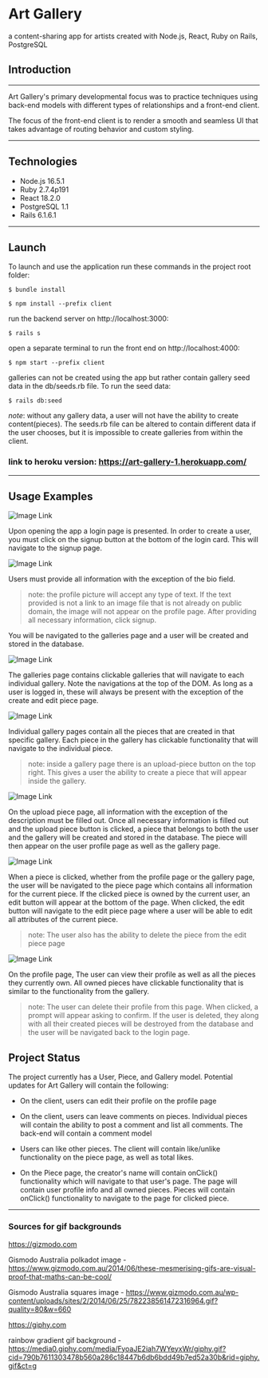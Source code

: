 # Art Gallery
a content-sharing app for artists created with Node.js, React, Ruby on Rails, PostgreSQL

## Introduction
---

Art Gallery's primary developmental focus was to practice techniques using back-end models with different types of relationships and a front-end client. 
 
The focus of the front-end client is to render a smooth and seamless UI that 
takes advantage of routing behavior and custom styling.

---
## Technologies

* Node.js 16.5.1
* Ruby 2.7.4p191
* React 18.2.0
* PostgreSQL 1.1
* Rails 6.1.6.1
---
## Launch
To launch and use the application run these commands in the project root folder:

```
$ bundle install

$ npm install --prefix client
```

run the backend server on  http://localhost:3000:
```
$ rails s
```
open a separate terminal to run the front end on http://localhost:4000:
```
$ npm start --prefix client
```
galleries can not be created using the app but rather contain gallery seed data in the db/seeds.rb file. To run the seed data:
```
$ rails db:seed
```
*note*: without any gallery data, a user will not have the ability to create content(pieces). The seeds.rb file can be altered to contain different data if the user chooses, but it is impossible to create galleries from within the client.


### link to heroku version: https://art-gallery-1.herokuapp.com/
---
## Usage Examples

![Image Link](https://github.com/Huntysaurus/art-gallery/blob/main/images/login.png)

Upon opening the app a login page is presented. In order to create a user, you must click on the signup button at the bottom of the login card. This will navigate to the signup page.

![Image Link](https://github.com/Huntysaurus/art-gallery/blob/main/images/Screenshot%202022-08-26%20193158.png)

Users must provide all information with the exception of the bio field.

>note: the profile picture will accept any type of text. If the text provided is not a link to an image file that is not already on public domain, the image will not appear on the profile page. After providing all necessary information, click signup.

You will be navigated to the galleries page and a user will be created and stored in the database.

![Image Link](https://github.com/Huntysaurus/art-gallery/blob/main/images/Screenshot%202022-08-26%20193724.png)

The galleries page contains clickable galleries that will navigate to each individual gallery. Note the navigations at the top of the DOM. As long as a user is logged in, these will always be present with the exception of the create and edit piece page.

![Image Link](https://github.com/Huntysaurus/art-gallery/blob/main/images/Screenshot%202022-08-26%20193903.png)

Individual gallery pages contain all the pieces that are created in that specific gallery. Each piece in the gallery has clickable functionality that will navigate to the individual piece.

>note: inside a gallery page there is an upload-piece button on the top right. This gives a user the ability to create a piece that will appear inside the gallery.

![Image Link](https://github.com/Huntysaurus/art-gallery/blob/main/images/Screenshot%202022-08-26%20194059.png)

On the upload piece page, all information with the exception of the description must be filled out. Once all necessary information is filled out and the upload piece button is clicked, a piece that belongs to both the user and the gallery will be created and stored in the database. The piece will then appear on the user profile page as well as the gallery page.

![Image Link](https://github.com/Huntysaurus/art-gallery/blob/main/images/Screenshot%202022-08-26%20193938.png)

When a piece is clicked, whether from the profile page or the gallery page, the user will be navigated to the piece page which contains all information for the current piece. If the clicked piece is owned by the current user, an edit button will appear at the bottom of the page. When clicked, the edit button will navigate to the edit piece page where a user will be able to edit all attributes of the current piece.

>note: The user also has the ability to delete the piece from the edit piece page

![Image Link](https://github.com/Huntysaurus/art-gallery/blob/main/images/Screenshot%202022-08-26%20193821.png)

On the profile page, The user can view their profile as well as all the pieces they currently own. All owned pieces have clickable functionality that is similar to the functionality from the gallery.

>note: The user can delete their profile from this page. When clicked, a prompt will appear asking to confirm. If the user is deleted, they along with all their created pieces will be destroyed from the database and the user will be navigated back to the login page.

## Project Status

The project currently has a User, Piece, and Gallery model. Potential updates for Art Gallery will contain the following:

* On the client, users can edit their profile on the profile page

* On the client, users can leave comments on pieces. Individual pieces will contain the ability to post a comment and list all comments. The back-end will contain a comment model

* Users can like other pieces. The client will contain like/unlike functionality on the piece page, as well as total likes.

* On the Piece page, the creator's name will contain onClick() functionality which will navigate to that user's page. The page will contain user profile info and all owned pieces. Pieces will contain onClick() functionality to navigate to the page for clicked piece.
---

### Sources for gif backgrounds

https://gizmodo.com

Gismodo Australia polkadot image - https://www.gizmodo.com.au/2014/06/these-mesmerising-gifs-are-visual-proof-that-maths-can-be-cool/

Gismodo Australia squares image - https://www.gizmodo.com.au/wp-content/uploads/sites/2/2014/06/25/782238561472316964.gif?quality=80&w=660


https://giphy.com

rainbow gradient gif background - https://media0.giphy.com/media/FyoaJE2iah7WYeyxWr/giphy.gif?cid=790b7611303478b560a286c18447b6db6bdd49b7ed52a30b&rid=giphy.gif&ct=g